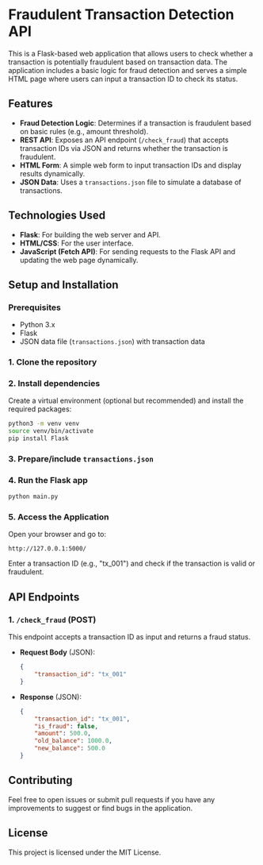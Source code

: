# Fraudulent Transaction Detection API

This is a Flask-based web application that allows users to check whether a transaction is potentially fraudulent based on transaction data. The application includes a basic logic for fraud detection and serves a simple HTML page where users can input a transaction ID to check its status.

## Features
- **Fraud Detection Logic**: Determines if a transaction is fraudulent based on basic rules (e.g., amount threshold).
- **REST API**: Exposes an API endpoint (`/check_fraud`) that accepts transaction IDs via JSON and returns whether the transaction is fraudulent.
- **HTML Form**: A simple web form to input transaction IDs and display results dynamically.
- **JSON Data**: Uses a `transactions.json` file to simulate a database of transactions.

## Technologies Used
- **Flask**: For building the web server and API.
- **HTML/CSS**: For the user interface.
- **JavaScript (Fetch API)**: For sending requests to the Flask API and updating the web page dynamically.

## Setup and Installation

### Prerequisites
- Python 3.x
- Flask
- JSON data file (`transactions.json`) with transaction data

### 1. Clone the repository

### 2. Install dependencies
Create a virtual environment (optional but recommended) and install the required packages:
```bash
python3 -m venv venv
source venv/bin/activate 
pip install Flask
```

### 3. Prepare/include `transactions.json`

### 4. Run the Flask app
```bash
python main.py
```

### 5. Access the Application
Open your browser and go to:
```
http://127.0.0.1:5000/
```
Enter a transaction ID (e.g., "tx_001") and check if the transaction is valid or fraudulent.

## API Endpoints

### 1. `/check_fraud` (POST)
This endpoint accepts a transaction ID as input and returns a fraud status.
- **Request Body** (JSON):
  ```json
  {
      "transaction_id": "tx_001"
  }
  ```
- **Response** (JSON):
  ```json
  {
      "transaction_id": "tx_001",
      "is_fraud": false,
      "amount": 500.0,
      "old_balance": 1000.0,
      "new_balance": 500.0
  }
  ```


## Contributing
Feel free to open issues or submit pull requests if you have any improvements to suggest or find bugs in the application.

## License
This project is licensed under the MIT License.